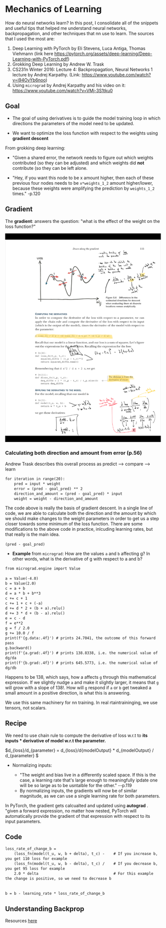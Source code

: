 # Mechanics of Learning


How do neural networks learn? In this post, I consolidate all of the snippets and useful tips that helped me understand neural networks, backpropagation, and other techniques that nn use to learn. The sources that I used the most are:

1. Deep Learning with PyTorch by Eli Stevens, Luca Antiga, Thomas Viehmann (link here https://pytorch.org/assets/deep-learning/Deep-Learning-with-PyTorch.pdf)
2. Grokking Deep Learning by Andrew W. Trask
3. CS231n Winter 2016: Lecture 4: Backpropagation, Neural Networks 1 lecture by Andrej Karpathy. (Link: https://www.youtube.com/watch?v=i94OvYb6noo)
4. Using `micrograd` by Andrej Karpathy and his video on it: https://www.youtube.com/watch?v=VMj-3S1tku0

## Goal

* The  goal of using derivatives is to guide the model training loop in which directions the parameters of the model need to be updated. 

* We want to optimize the loss function with respect to the weights using **gradient descent**

From grokking deep learning:

* "Given a shared error, the network needs to figure out which weights contributed (so they can be adjusted) and which weights did **not** contribute (so they can be left alone. 

* "Hey, if you want this node to be x amount higher, then each of these previous four nodes needs to be `x*weights_1_2` amount higher/lower, because these weights were amplifying the prediction by `weights_1_2` times." -p.120




## Gradient

The **gradient**: answers the question: "what is the effect of the weight on the loss function?"

![Gradients Illustrated](/images/83295.png "Examples")

### Calculating both direction and amount from error (p.56)

Andrew Trask describes this overall process as predict --> compare --> learn

```
for iteration in range(20):
    pred = input * weight
    error = (pred - goal_pred) ** 2
    direction_and_amount = (pred - goal_pred) * input
    weight = weight - direction_and_amount
```

The code above is really the basis of gradient descent. In a single line of code, we are able to calculate both the direction and the amount by which we should make changes to the weight parameters in order to get us a step closer towards some minimum of the loss function. There are some modifications to the above code in practice, inlcuding learning rates, but that really is the main idea. 


`(pred - goal_pred)` 

* **Example** from `micrograd`: How are the values `a` and `b` affecting g? In other words, what is the derivative of g with respect to a and b? 

```
from micrograd.engine import Value

a = Value(-4.0)
b = Value(2.0)
c = a + b
d = a * b + b**3
c += c + 1
c += 1 + c + (-a)
d += d * 2 + (b + a).relu()
d += 3 * d + (b - a).relu()
e = c - d
f = e**2
g = f / 2.0
g += 10.0 / f
print(f'{g.data:.4f}') # prints 24.7041, the outcome of this forward pass
g.backward()
print(f'{a.grad:.4f}') # prints 138.8338, i.e. the numerical value of dg/da
print(f'{b.grad:.4f}') # prints 645.5773, i.e. the numerical value of dg/db
```

Happens to be 138, which says, how a affects `g` through this mathematical expression. If we slightly nudge `a` and make it slightly larger, it means that `g` will grow with a slope of 138!. How will `g` respond if `a` or `b` get tweaked a small amount in a positive direction, is what this is answering. 

We use this same machinery for nn training. In real rtaintraininging, we use tensors, not scalars. 

## Recipe


We need to use chain rule to compute the derivative of loss w.r.t to **its inputs * derivative of model w.r.t the parameter.** 

$d_{loss}/d_{parameter} = d_{loss}/d{modelOutput} * d_{modelOutput} / d_{parameter} $

* Normalizing inputs: 

    * "The weight and bias live in a differently scaled space. If this is the case, a learning rate that's large enough to meaningfully ipdate one will be so large as to be usntalble for the other." --p.119
    * By normalizing inputs, the gradients will now be of similar magnitude, as we can use a single learning rate for both parameters. 

In PyTorch, the gradient gets calcualted and updated using **autograd** . "given a forward expression, no matter how nested, PyTorch will automatically provide the gradient of that expression with respect to its input parameters. 



##  Code

```
loss_rate_of_change_b = 
    (loss_fn(model(t_u, w, b + delta), t_c) -    # If you increase b, you get 110 loss for example
    (loss_fn(model(t_u, w, b - delta), t_c) /    # If you decrease b, you get 95 loss for example
    2.0 * delta                                  # For this example the change is positive, so we need to decrease b 
    
    
b = b - learning_rate * loss_rate_of_change_b
```

## Understanding Backprop

Resources [here](https://karpathy.medium.com/yes-you-should-understand-backprop-e2f06eab496b)

